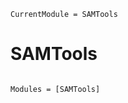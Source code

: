 ```@meta
CurrentModule = SAMTools
```

# SAMTools

```@index
```

```@autodocs
Modules = [SAMTools]
```
